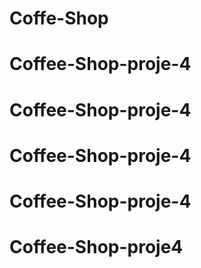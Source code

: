 # Coffe-Shop
# Coffee-Shop-proje-4
# Coffee-Shop-proje-4
# Coffee-Shop-proje-4
# Coffee-Shop-proje-4
# Coffee-Shop-proje4
